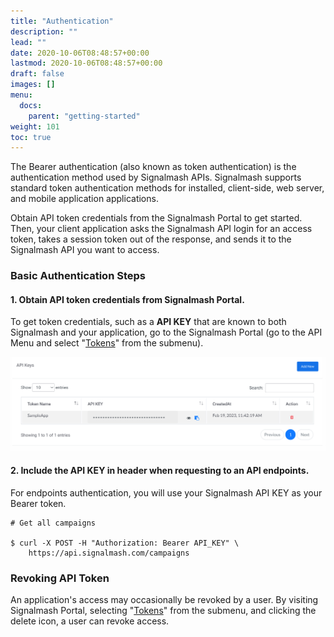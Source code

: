 ```yaml
---
title: "Authentication"
description: ""
lead: ""
date: 2020-10-06T08:48:57+00:00
lastmod: 2020-10-06T08:48:57+00:00
draft: false
images: []
menu:
  docs:
    parent: "getting-started"
weight: 101
toc: true
---
```

The Bearer authentication (also known as token authentication) is the authentication method used by Signalmash APIs. Signalmash supports standard token authentication methods for installed, client-side, web server, and mobile application applications.

Obtain API token credentials from the Signalmash Portal to get started. Then, your client application asks the Signalmash API login for an access token, takes a session token out of the response, and sends it to the Signalmash API you want to access.

### Basic Authentication Steps

#### 1. Obtain API token credentials from Signalmash Portal.

To get token credentials, such as a **API KEY** that are known to both Signalmash and your application, go to the Signalmash Portal (go to the API Menu and select "[Tokens](https://portal.signalmash.com/#/api/tokens)" from the submenu).

![Signalmash Portal API tokens](api-keys.png)

#### 2. Include the API KEY in header when requesting to an API endpoints.

For endpoints authentication, you will use your Signalmash API KEY as your Bearer token.

```shell
# Get all campaigns

$ curl -X POST -H "Authorization: Bearer API_KEY" \
    https://api.signalmash.com/campaigns
```

### Revoking API Token

An application's access may occasionally be revoked by a user. By visiting Signalmash Portal, selecting "[Tokens](https://portal.signalmash.com/#/api/tokens)" from the submenu, and clicking the delete icon, a user can revoke access.
